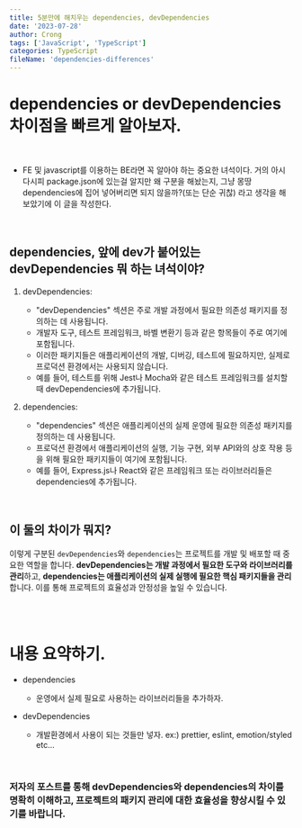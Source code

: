 ```yaml
---
title: 5분만에 해치우는 dependencies, devDependencies
date: '2023-07-28'
author: Crong
tags: ['JavaScript', 'TypeScript']
categories: TypeScript
fileName: 'dependencies-differences'
---
```


# dependencies or devDependencies 차이점을 빠르게 알아보자.

<br />

- FE 및 javascript를 이용하는 BE라면 꼭 알아야 하는 중요한 녀석이다.  거의 아시다시피 package.json에 있는걸 알지만 왜 구분을 해놨는지, 그냥 몽땅 dependencies에 집어 넣어버리면 되지 않을까?(또는 단순 귀찮) 라고 생각을 해보았기에 이 글을 작성한다.

<br />

## dependencies, 앞에 dev가 붙어있는 devDependencies 뭐 하는 녀석이야?

1. devDependencies:
   - "devDependencies" 섹션은 주로 개발 과정에서 필요한 의존성 패키지를 정의하는 데 사용됩니다.
   - 개발자 도구, 테스트 프레임워크, 바벨 변환기 등과 같은 항목들이 주로 여기에 포함됩니다.
   - 이러한 패키지들은 애플리케이션의 개발, 디버깅, 테스트에 필요하지만, 실제로 프로덕션 환경에서는 사용되지 않습니다.
   - 예를 들어, 테스트를 위해 Jest나 Mocha와 같은 테스트 프레임워크를 설치할 때 devDependencies에 추가됩니다.

2. dependencies:
   - "dependencies" 섹션은 애플리케이션의 실제 운영에 필요한 의존성 패키지를 정의하는 데 사용됩니다.
   - 프로덕션 환경에서 애플리케이션의 실행, 기능 구현, 외부 API와의 상호 작용 등을 위해 필요한 패키지들이 여기에 포함됩니다.
   - 예를 들어, Express.js나 React와 같은 프레임워크 또는 라이브러리들은 dependencies에 추가됩니다.

<br />

## 이 둘의 차이가 뭐지?

이렇게 구분된 `devDependencies`와 `dependencies`는 프로젝트를 개발 및 배포할 때 중요한 역할을 합니다. **devDependencies는 개발 과정에서 필요한 도구와 라이브러리를 관리**하고, **dependencies는 애플리케이션의 실제 실행에 필요한 핵심 패키지들을 관리**합니다. 이를 통해 프로젝트의 효율성과 안정성을 높일 수 있습니다.

<br />
<br />

# 내용 요약하기.

- dependencies
  - 운영에서 실제 필요로 사용하는 라이브러리들을 추가하자.

- devDependencies
  - 개발환경에서 사용이 되는 것들만 넣자. ex:) prettier, eslint, emotion/styled etc...

<br />

### 저자의 포스트를 통해 **devDependencies**와 **dependencies**의 차이를 명확히 이해하고, 프로젝트의 패키지 관리에 대한 효율성을 향상시킬 수 있기를 바랍니다.


<br />
